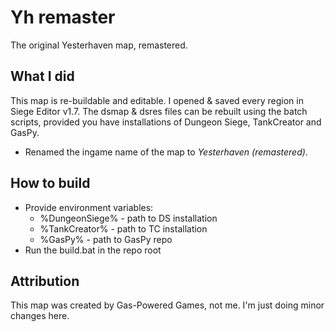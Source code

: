 # Yh remaster

The original Yesterhaven map, remastered.

## What I did

This map is re-buildable and editable. I opened & saved every region in Siege Editor v1.7. The dsmap & dsres files can be rebuilt using the batch scripts, provided you have installations of Dungeon Siege, TankCreator and GasPy.
- Renamed the ingame name of the map to *Yesterhaven (remastered)*.

## How to build

- Provide environment variables:
  - %DungeonSiege% - path to DS installation
  - %TankCreator% - path to TC installation
  - %GasPy% - path to GasPy repo
- Run the build.bat in the repo root

## Attribution

This map was created by Gas-Powered Games, not me. I'm just doing minor changes here.
